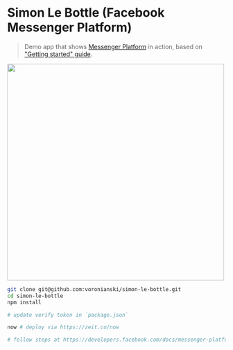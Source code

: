 # Simon Le Bottle (Facebook Messenger Platform)

> Demo app that shows [Messenger Platform](https://developers.facebook.com/docs/messenger-platform) in action, based on ["Getting started" guide](https://developers.facebook.com/docs/messenger-platform/quickstart).

<img src="https://dl.dropboxusercontent.com/u/100463011/simon-le-bottle-demo.gif" width="500" />

```bash
git clone git@github.com:voronianski/simon-le-bottle.git
cd simon-le-bottle
npm install

# update verify token in `package.json`

now # deploy via https://zeit.co/now

# follow steps at https://developers.facebook.com/docs/messenger-platform/quickstart
```


